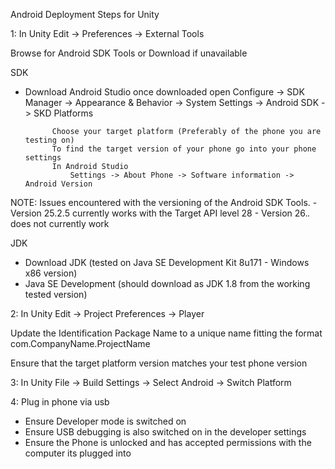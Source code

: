 Android Deployment Steps for Unity

1:
In Unity
Edit -> Preferences -> External Tools

Browse for Android SDK Tools or Download if unavailable

SDK
- Download Android Studio
once downloaded open
Configure -> SDK Manager -> 
	Appearance & Behavior -> System Settings -> Android SDK ->
		SKD Platforms

			Choose your target platform (Preferably of the phone you are testing on)
			To find the target version of your phone go into your phone settings
			In Android Studio
				Settings -> About Phone -> Software information -> Android Version
				
NOTE: Issues encountered with the versioning of the Android SDK Tools.
	- Version 25.2.5 currently works with the Target API level 28
	- Version 26.*.* does not currently work

JDK
- Download JDK (tested on Java SE Development Kit 8u171 - Windows x86 version)
- Java SE Development (should download as JDK 1.8 from the working tested version)

2: 
In Unity
Edit -> Project Preferences -> Player

Update the Identification Package Name to a unique name fitting the format
com.CompanyName.ProjectName

Ensure that the target platform version matches your test phone version

3: 
In Unity
File -> Build Settings -> Select Android -> Switch Platform

4:
Plug in phone via usb
- Ensure Developer mode is switched on
- Ensure USB debugging is also switched on in the developer settings
- Ensure the Phone is unlocked and has accepted permissions with the computer its plugged into

